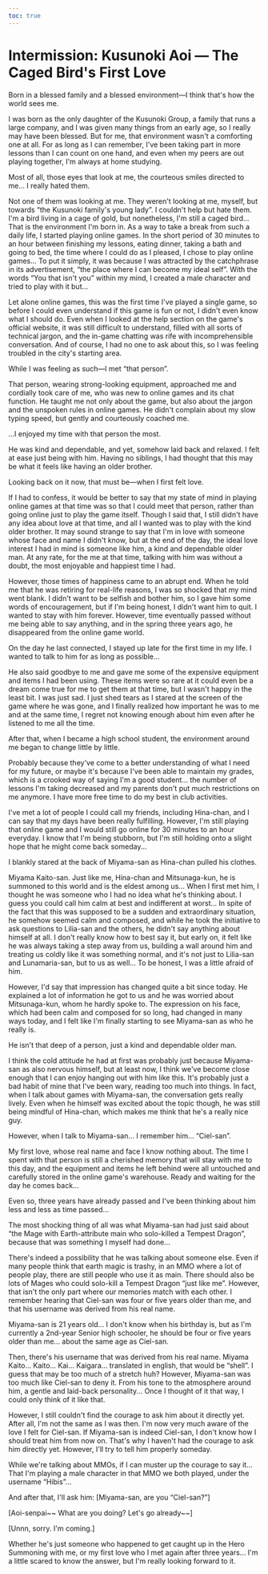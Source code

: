 ```yaml
---
toc: true
---
```


# Intermission: Kusunoki Aoi — The Caged Bird's First Love

Born in a blessed family and a blessed environment—I think that's how the world
sees me.

I was born as the only daughter of the Kusunoki Group, a family that runs a
large company, and I was given many things from an early age, so I really may
have been blessed. But for me, that environment wasn't a comforting one at all.
For as long as I can remember, I've been taking part in more lessons than I can
count on one hand, and even when my peers are out playing together, I'm always
at home studying.

Most of all, those eyes that look at me, the courteous smiles directed to me...
I really hated them.

Not one of them was looking at me. They weren't looking at me, myself, but
towards “the Kusunoki family's young lady”. I couldn't help but hate them. I'm a
bird living in a cage of gold, but nonetheless, I'm still a caged bird... That
is the environment I'm born in. As a way to take a break from such a daily life,
I started playing online games. In the short period of 30 minutes to an hour
between finishing my lessons, eating dinner, taking a bath and going to bed, the
time where I could do as I pleased, I chose to play online games... To put it
simply, it was because I was attracted by the catchphrase in its advertisement,
“the place where I can become my ideal self”. With the words “You that isn't
you” within my mind, I created a male character and tried to play with it but...

Let alone online games, this was the first time I've played a single game, so
before I could even understand if this game is fun or not, I didn't even know
what I should do. Even when I looked at the help section on the game's official
website, it was still difficult to understand, filled with all sorts of
technical jargon, and the in-game chatting was rife with incomprehensible
conversation. And of course, I had no one to ask about this, so I was feeling
troubled in the city's starting area.

While I was feeling as such—I met “that person”.

That person, wearing strong-looking equipment, approached me and cordially took
care of me, who was new to online games and its chat function. He taught me not
only about the game, but also about the jargon and the unspoken rules in online
games. He didn't complain about my slow typing speed, but gently and courteously
coached me.

...I enjoyed my time with that person the most.

He was kind and dependable, and yet, somehow laid back and relaxed. I felt at
ease just being with him. Having no siblings, I had thought that this may be
what it feels like having an older brother.

Looking back on it now, that must be—when I first felt love.

If I had to confess, it would be better to say that my state of mind in playing
online games at that time was so that I could meet that person, rather than
going online just to play the game itself. Though I said that, I still didn't
have any idea about love at that time, and all I wanted was to play with the
kind older brother. It may sound strange to say that I'm in love with someone
whose face and name I didn't know, but at the end of the day, the ideal love
interest I had in mind is someone like him, a kind and dependable older man. At
any rate, for the me at that time, talking with him was without a doubt, the
most enjoyable and happiest time I had.

However, those times of happiness came to an abrupt end. When he told me that he
was retiring for real-life reasons, I was so shocked that my mind went blank. I
didn't want to be selfish and bother him, so I gave him some words of
encouragement, but if I'm being honest, I didn't want him to quit. I wanted to
stay with him forever. However, time eventually passed without me being able to
say anything, and in the spring three years ago, he disappeared from the online
game world.

On the day he last connected, I stayed up late for the first time in my life. I
wanted to talk to him for as long as possible...

He also said goodbye to me and gave me some of the expensive equipment and items
I had been using. These items were so rare at it could even be a dream come true
for me to get them at that time, but I wasn't happy in the least bit. I was just
sad. I just shed tears as I stared at the screen of the game where he was gone,
and I finally realized how important he was to me and at the same time, I regret
not knowing enough about him even after he listened to me all the time.

After that, when I became a high school student, the environment around me began
to change little by little.

Probably because they've come to a better understanding of what I need for my
future, or maybe it's because I've been able to maintain my grades, which is a
crooked way of saying I'm a good student... the number of lessons I'm taking
decreased and my parents don't put much restrictions on me anymore. I have more
free time to do my best in club activities.

I've met a lot of people I could call my friends, including Hina-chan, and I can
say that my days have been really fulfilling. However, I'm still playing that
online game and I would still go online for 30 minutes to an hour everyday. I
know that I'm being stubborn, but I'm still holding onto a slight hope that he
might come back someday...

I blankly stared at the back of Miyama-san as Hina-chan pulled his clothes.

Miyama Kaito-san. Just like me, Hina-chan and Mitsunaga-kun, he is summoned to
this world and is the eldest among us... When I first met him, I thought he was
someone who I had no idea what he's thinking about. I guess you could call him
calm at best and indifferent at worst... In spite of the fact that this was
supposed to be a sudden and extraordinary situation, he somehow seemed calm and
composed, and while he took the initiative to ask questions to Lilia-san and the
others, he didn't say anything about himself at all. I don't really know how to
best say it, but early on, it felt like he was always taking a step away from
us, building a wall around him and treating us coldly like it was something
normal, and it's not just to Lilia-san and Lunamaria-san, but to us as well...
To be honest, I was a little afraid of him.

However, I'd say that impression has changed quite a bit since today. He
explained a lot of information he got to us and he was worried about
Mitsunaga-kun, whom he hardly spoke to. The expression on his face, which had
been calm and composed for so long, had changed in many ways today, and I felt
like I'm finally starting to see Miyama-san as who he really is.

He isn't that deep of a person, just a kind and dependable older man.

I think the cold attitude he had at first was probably just because Miyama-san
as also nervous himself, but at least now, I think we've become close enough
that I can enjoy hanging out with him like this. It's probably just a bad habit
of mine that I've been wary, reading too much into things. In fact, when I talk
about games with Miyama-san, the conversation gets really lively. Even when he
himself was excited about the topic though, he was still being mindful of
Hina-chan, which makes me think that he's a really nice guy.

However, when I talk to Miyama-san... I remember him... “Ciel-san”.

My first love, whose real name and face I know nothing about. The time I spent
with that person is still a cherished memory that will stay with me to this day,
and the equipment and items he left behind were all untouched and carefully
stored in the online game's warehouse. Ready and waiting for the day he comes
back...

Even so, three years have already passed and I've been thinking about him less
and less as time passed...

The most shocking thing of all was what Miyama-san had just said about “the Mage
with Earth-attribute main who solo-killed a Tempest Dragon”, because that was
something I myself had done...

There's indeed a possibility that he was talking about someone else. Even if
many people think that earth magic is trashy, in an MMO where a lot of people
play, there are still people who use it as main. There should also be lots of
Mages who could solo-kill a Tempest Dragon “just like me”. However, that isn't
the only part where our memories match with each other. I remember hearing that
Ciel-san was four or five years older than me, and that his username was derived
from his real name.

Miyama-san is 21 years old... I don't know when his birthday is, but as I'm
currently a 2nd-year Senior high schooler, he should be four or five years older
than me... about the same age as Ciel-san.

Then, there's his username that was derived from his real name. Miyama Kaito...
Kaito... Kai... Kaigara... translated in english, that would be “shell”. I guess
that may be too much of a stretch huh? However, Miyama-san was too much like
Ciel-san to deny it. From his tone to the atmosphere around him, a gentle and
laid-back personality... Once I thought of it that way, I could only think of it
like that.

However, I still couldn't find the courage to ask him about it directly yet.
After all, I'm not the same as I was then. I'm now very much aware of the love I
felt for Ciel-san. If Miyama-san is indeed Ciel-san, I don't know how I should
treat him from now on. That's why I haven't had the courage to ask him directly
yet. However, I'll try to tell him properly someday.

While we're talking about MMOs, if I can muster up the courage to say it... That
I'm playing a male character in that MMO we both played, under the username
“Hibis”...

And after that, I'll ask him: [Miyama-san, are you “Ciel-san?”]

[Aoi-senpai\~\~ What are you doing? Let's go already\~\~]

[Unnn, sorry. I'm coming.]

Whether he's just someone who happened to get caught up in the Hero Summoning
with me, or my first love who I met again after three years... I'm a little
scared to know the answer, but I'm really looking forward to it.
